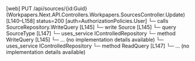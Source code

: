 [web] PUT /api/sources/{id:Guid}  (Workpapers.Next.API.Controllers.Workpapers.SourcesController.Update)  [L140–L158] status=200 [auth=AuthorizationPolicies.User]
  └─ calls SourceRepository.WriteQuery [L145]
  └─ write Source [L145]
  └─ query SourceType [L147]
  └─ uses_service IControlledRepository<Source>
    └─ method WriteQuery [L145]
      └─ ... (no implementation details available)
  └─ uses_service IControlledRepository<SourceType>
    └─ method ReadQuery [L147]
      └─ ... (no implementation details available)

